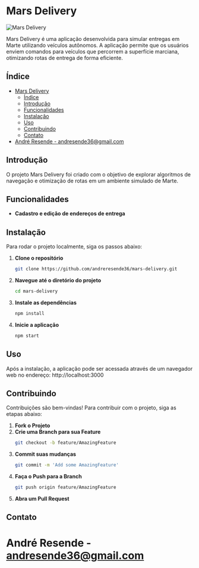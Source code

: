 # Mars Delivery

![Mars Delivery](https://i.imgur.com/0132duI.png)

Mars Delivery é uma aplicação desenvolvida para simular entregas em Marte utilizando veículos autônomos. A aplicação permite que os usuários enviem comandos para veículos que percorrem a superfície marciana, otimizando rotas de entrega de forma eficiente.

## Índice

- [Mars Delivery](#mars-delivery)
  - [Índice](#índice)
  - [Introdução](#introdução)
  - [Funcionalidades](#funcionalidades)
  - [Instalação](#instalação)
  - [Uso](#uso)
  - [Contribuindo](#contribuindo)
  - [Contato](#contato)
- [André Resende - andresende36@gmail.com](#andré-resende---andresende36gmailcom)

## Introdução

O projeto Mars Delivery foi criado com o objetivo de explorar algoritmos de navegação e otimização de rotas em um ambiente simulado de Marte. 

## Funcionalidades

- **Cadastro e edição de endereços de entrega**

## Instalação

Para rodar o projeto localmente, siga os passos abaixo:

1. **Clone o repositório**
    ```sh
    git clone https://github.com/andreresende36/mars-delivery.git
    ```
2. **Navegue até o diretório do projeto**
    ```sh
    cd mars-delivery
    ```
3. **Instale as dependências**
    ```sh
    npm install
    ```
4. **Inicie a aplicação**
    ```sh
    npm start
    ```

## Uso

Após a instalação, a aplicação pode ser acessada através de um navegador web no endereço: http://localhost:3000

## Contribuindo

Contribuições são bem-vindas! Para contribuir com o projeto, siga as etapas abaixo:

1. **Fork o Projeto**
2. **Crie uma Branch para sua Feature**
    ```sh
    git checkout -b feature/AmazingFeature
    ```
3. **Commit suas mudanças**
    ```sh
    git commit -m 'Add some AmazingFeature'
    ```
4. **Faça o Push para a Branch**
    ```sh
    git push origin feature/AmazingFeature
    ```
5. **Abra um Pull Request**

## Contato

André Resende - [andresende36@gmail.com](mailto:andreresende36@gmail.com)
=======
